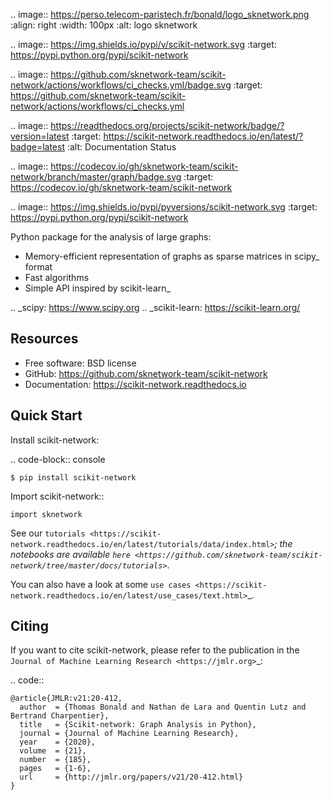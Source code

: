 .. image:: https://perso.telecom-paristech.fr/bonald/logo_sknetwork.png
    :align: right
    :width: 100px
    :alt: logo sknetwork



.. image:: https://img.shields.io/pypi/v/scikit-network.svg
        :target: https://pypi.python.org/pypi/scikit-network

.. image:: https://github.com/sknetwork-team/scikit-network/actions/workflows/ci_checks.yml/badge.svg
        :target: https://github.com/sknetwork-team/scikit-network/actions/workflows/ci_checks.yml

.. image:: https://readthedocs.org/projects/scikit-network/badge/?version=latest
        :target: https://scikit-network.readthedocs.io/en/latest/?badge=latest
        :alt: Documentation Status

.. image:: https://codecov.io/gh/sknetwork-team/scikit-network/branch/master/graph/badge.svg
        :target: https://codecov.io/gh/sknetwork-team/scikit-network

.. image:: https://img.shields.io/pypi/pyversions/scikit-network.svg
        :target: https://pypi.python.org/pypi/scikit-network

Python package for the analysis of large graphs:

* Memory-efficient representation of graphs as sparse matrices in scipy_ format
* Fast algorithms
* Simple API inspired by scikit-learn_

.. _scipy: https://www.scipy.org
.. _scikit-learn: https://scikit-learn.org/

Resources
---------

* Free software: BSD license
* GitHub: https://github.com/sknetwork-team/scikit-network
* Documentation: https://scikit-network.readthedocs.io


Quick Start
-----------

Install scikit-network:

.. code-block:: console

    $ pip install scikit-network

Import scikit-network::

    import sknetwork

See our `tutorials <https://scikit-network.readthedocs.io/en/latest/tutorials/data/index.html>`_;
the notebooks are available `here <https://github.com/sknetwork-team/scikit-network/tree/master/docs/tutorials>`_.

You can also have a look at some `use cases <https://scikit-network.readthedocs.io/en/latest/use_cases/text.html>`_.

Citing
------

If you want to cite scikit-network, please refer to the publication in
the `Journal of Machine Learning Research <https://jmlr.org>`_:

.. code::

    @article{JMLR:v21:20-412,
      author  = {Thomas Bonald and Nathan de Lara and Quentin Lutz and Bertrand Charpentier},
      title   = {Scikit-network: Graph Analysis in Python},
      journal = {Journal of Machine Learning Research},
      year    = {2020},
      volume  = {21},
      number  = {185},
      pages   = {1-6},
      url     = {http://jmlr.org/papers/v21/20-412.html}
    }
